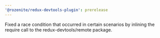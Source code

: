 ```yaml
---
'@rozenite/redux-devtools-plugin': prerelease
---
```


Fixed a race condition that occurred in certain scenarios by inlining the require call to the redux-devtools/remote package.
